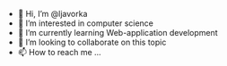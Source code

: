 - 👋 Hi, I’m @ljavorka
- 👀 I’m interested in computer science
- 🌱 I’m currently learning Web-application development
- 💞️ I’m looking to collaborate on this topic
- 📫 How to reach me ...

<!---
ljavorka/ljavorka is a ✨ special ✨ repository because its `README.md` (this file) appears on your GitHub profile.
You can click the Preview link to take a look at your changes.
--->
